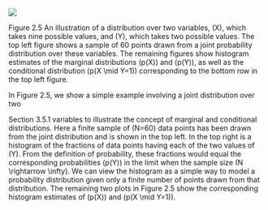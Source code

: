 
![](https://cdn.mathpix.com/cropped/2024_05_10_755c14c4a9b1412fbd69g-1.jpg?height=1056&width=1490&top_left_y=260&top_left_x=134)

Figure 2.5 An illustration of a distribution over two variables, \(X\), which takes nine possible values, and \(Y\), which takes two possible values. The top left figure shows a sample of 60 points drawn from a joint probability distribution over these variables. The remaining figures show histogram estimates of the marginal distributions \(p(X)\) and \(p(Y)\), as well as the conditional distribution \(p(X \mid Y=1)\) corresponding to the bottom row in the top left figure.

In Figure 2.5, we show a simple example involving a joint distribution over two

Section 3.5.1 variables to illustrate the concept of marginal and conditional distributions. Here a finite sample of \(N=60\) data points has been drawn from the joint distribution and is shown in the top left. In the top right is a histogram of the fractions of data points having each of the two values of \(Y\). From the definition of probability, these fractions would equal the corresponding probabilities \(p(Y)\) in the limit when the sample size \(N \rightarrow \infty\). We can view the histogram as a simple way to model a probability distribution given only a finite number of points drawn from that distribution. The remaining two plots in Figure 2.5 show the corresponding histogram estimates of \(p(X)\) and \(p(X \mid Y=1)\).